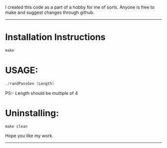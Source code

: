 I created this code as a part of a hobby for me of sorts.
Anyone is free to make and suggest changes through github.

---
<h1>Installation Instructions</h1>

```c
make
```

<h1>USAGE: </h1>

```c
./randPassGen [Length]
```

PS:- Length should be multiple of 4

<h1>Uninstalling: </h1>

```c
make clean
```

Hope you like my work.
___
